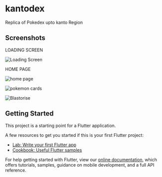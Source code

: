# kantodex

Replica of Pokedex upto kanto Region

## Screenshots

LOADING SCREEN

![Loading Screen](https://github.com/mimansha-swarup/pokedex-Flutter/blob/master/loadingScreen.jpg)

HOME PAGE

![home page](https://github.com/mimansha-swarup/pokedex-Flutter/blob/master/Homepage.jpg)

![pokemon cards](https://github.com/mimansha-swarup/pokedex-Flutter/blob/master/ss1.jpg)

![Blastorise](https://github.com/mimansha-swarup/pokedex-Flutter/blob/master/ss2.jpg)

## Getting Started

This project is a starting point for a Flutter application.

A few resources to get you started if this is your first Flutter project:

- [Lab: Write your first Flutter app](https://flutter.dev/docs/get-started/codelab)
- [Cookbook: Useful Flutter samples](https://flutter.dev/docs/cookbook)

For help getting started with Flutter, view our
[online documentation](https://flutter.dev/docs), which offers tutorials,
samples, guidance on mobile development, and a full API reference.

